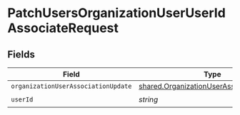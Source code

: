 # PatchUsersOrganizationUserUserIdAssociateRequest


## Fields

| Field                                                                                                | Type                                                                                                 | Required                                                                                             | Description                                                                                          |
| ---------------------------------------------------------------------------------------------------- | ---------------------------------------------------------------------------------------------------- | ---------------------------------------------------------------------------------------------------- | ---------------------------------------------------------------------------------------------------- |
| `organizationUserAssociationUpdate`                                                                  | [shared.OrganizationUserAssociationUpdate](../../models/shared/organizationuserassociationupdate.md) | :heavy_minus_sign:                                                                                   | N/A                                                                                                  |
| `userId`                                                                                             | *string*                                                                                             | :heavy_check_mark:                                                                                   | User Id                                                                                              |